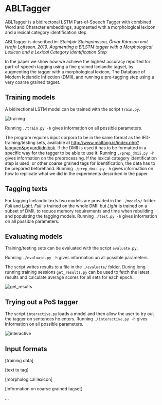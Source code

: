 # ABLTagger
ABLTagger is a bidirectonal LSTM Part-of-Speech Tagger with combined Word and Character embeddings, augmented with a morphological lexicon and a lexical category identification step.

ABLTagger is described in: _Steinþór Steingrímsson, Örvar Kárason and Hrafn Loftsson. 2019. Augmenting a BiLSTM tagger with a Morphological Lexicon and a Lexical Category Identification Step_

In the paper we show how we achieve the highest accuracy reported for part-of-speech tagging using a fine grained Icelandic tagset, by augmenting the tagger with a morphological lexicon, The Database of Modern Icelandic Inflection (DMII), and running a pre-tagging step using a very coarse grained tagset.   

## Training models
A bidirectional LSTM model can be trained with the script `train.py`.

![training](https://user-images.githubusercontent.com/24220374/50144035-11532880-02a6-11e9-8999-893e7ab94c2d.gif)

Running `./train.py -h` gives information on all possible parameters.

The program requires input corpora to be in the same format as the IFD-training/testing sets, available at http://www.malfong.is/index.php?lang=en&pg=ordtidnibok.
If the DMII is used it has to be formatted in a specific way for the tagger to be able to use it. Running `./prep_dmii.py -h` gives information on the preprocessing.
If the lexical category identification step is used, or other coarse grained tags for identification, the data has to be prepared beforehand.  Running `./prep_dmii.py -h` gives information on how to replicate what we did in the experiments described in the paper.

## Tagging texts
For tagging Icelandic texts two models are provided in the `./models/` folder: _Full_ and _Light_. _Full_ is trained on the whole DMII but _Light_ is trained on a subset of DMII, to reduce memory requirements and time when rebuilding and populating the tagging models.
Running `./test.py -h` gives information on all possible parameters.


## Evaluating models
Training/testing sets can be evaluated with the script `evaluate.py`.

Running `./evaluate.py -h` gives information on all possible parameters.

The script writes results to a file in the `./evaluate/` folder. During long running training sessions `get_results.py` can be used to fetch the latest results and calculate average scores for all sets for each epoch.

![get_results](https://user-images.githubusercontent.com/24220374/50121118-a8d95c80-024f-11e9-9064-41cca53c97c5.png)


## Trying out a PoS tagger

The script `interactive.py` loads a model and then allow the user to try out the tagger on sentences he enters. Running `./interactive.py -h` gives information on all possible parameters.

![interactive](https://user-images.githubusercontent.com/24220374/50121119-a8d95c80-024f-11e9-902f-44364692cea7.png)


## Input formats

[training data]

[text to tag]

[morphological lexicon]

[information on coarse grained tagset]

...
